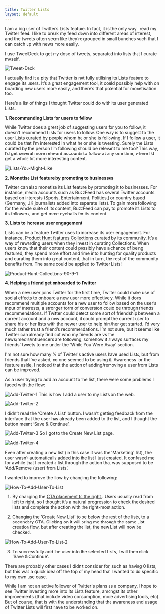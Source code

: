 ```yaml
---
title: Twitter Lists
layout: default
---
```


I am a big user of Twitter’s Lists feature.
In fact, it is the only way I read my Twitter feed. I like to break my feed down into different areas of interest, and the tweets often seem like they’re grouped in small bunches such that I can catch up with news more easily.

I use TweetDeck to get my dose of tweets, separated into lists that I curate myself.


![Tweet-Deck](/assets/tweetdeck.png)


I actually find it a pity that Twitter is not fully utilising its Lists feature to engage its users. It’s a great engagement tool, it could possibly help with on boarding new users more easily, and there’s that potential for monetisation too. 

Here’s a list of things I thought Twitter could do with its user generated Lists.


<b>1. Recommending Lists for users to follow </b>

While Twitter does a great job of suggesting users for you to follow, it doesn’t recommend Lists for users to follow. One way is to suggest to the user Lists curated by people whom he or she is following. If I follow a user, it could be that I’m interested in what he or she is tweeting. Surely the Lists curated by the person I’m following should be relevant to me too? This way, I’d get several more relevant accounts to follow at any one time, where I’d get a whole lot more interesting content.


![Lists-You-Might-Like](/assets/listsyoumightlike.png)


<b>2. Monetise List feature by promoting to businesses</b>

Twitter can also monetise its List feature by promoting it to businesses. For instance, media accounts such as BuzzFeed has several Twitter accounts based on interests (Sports, Entertainment, Politics,) or country based (Germany, UK journalists added into separate lists). To gain more following for the whole suite of its content, BuzzFeed can pay to promote its Lists to its followers, and get more eyeballs for its content.


<b>3. Lists to increase user engagement</b>

Lists can be a feature Twitter uses to increase its user engagement. For instance, <a href="https://www.producthunt.com/collections">Product Hunt features Collections</a> curated by its community. It’s a way of rewarding users when they invest in curating Collections. When users know that their content could possibly have a chance of being featured, they spend more effort and time into hunting for quality products and curating them into great content, that in turn, the rest of the community benefits from. The same could be applied to Twitter Lists!


![Product-Hunt-Collections-90-9-1](/assets/producthuntcollections.png)


<b>4. Helping a friend get onboarded to Twitter</b>

When a new user joins Twitter for the first time, Twitter could make use of social effects to onboard a new user more effectively. While it does recommend multiple accounts for a new user to follow based on the user’s input of interests, a stronger form of conversion could be through friends’ recommendations. If Twitter could detect some sort of friendship between a current account and a new account, it could prompt the current user to share his or her lists with the newer user to help him/her get started. I’d very much rather trust a friend’s recommendations.
I’m not sure, but it seems like Twitter can already find out who my friends are vs the news/media/influencers are following; somehow it always surfaces my friends' tweets to me under the ‘While You Were Away’ section.



I'm not sure how many % of Twitter's active users have used Lists, but from friends that I've asked, no one seemed to be using it. Awareness for the feature aside, I noticed that the action of adding/removing a user from Lists can be improved.

As a user trying to add an account to the list, there were some problems I faced with the flow:


![Add-Twitter-1](/assets/addinglist.png)
This is how I add a user to my Lists on the web.


![Add-Twitter-2](/assets/screen2.png)

I didn’t read the ‘Create A List’ button. I wasn’t getting feedback from the interface that the user has already been added to the list, and I thought the button meant ‘Save & Continue’.


![Add-Twitter-3](/assets/createnewlist.png)
So I got to the Create New List page.


![Add-Twitter-4](/assets/addmarketing.png)

Even after creating a new list (in this case it was the 'Marketing' list), the user wasn’t automatically added into the list I just created. It confused me for awhile that I created a list through the action that was supposed to be ‘Add/Remove (user) from Lists’.



I wanted to improve the flow by changing the following:

![How-To-Add-User-To-List](/assets/createnewlist1.png)
1. By changing the <a href="http://www.creativebloq.com/netmag/why-people-focus-right-hand-side-design-3146267"> CTA placement to the right </a>. Users usually read from left to right, so I thought it’s a natural progression to check the desired lists and complete the action with the right-most action.


2. Changing the ‘Create New List’ to be below the rest of the lists, to a secondary CTA. Clicking on it will bring me through the same List creation flow, but after creating the list, the new List will now be checked.

![How-To-Add-User-To-List-2](/assets/screen4.png)


3. To successfully add the user into the selected Lists, I will then click ‘Save & Continue’.



There are probably other cases I didn’t consider for, such as having 0 lists, but this was a quick idea off the top of my head that I wanted to do specific to my own use case.


While I am not an active follower of Twitter's plans as a company, I hope to see Twitter investing more into its Lists feature, amongst its other improvements (that include video consumption, more advertising tools, etc). But of course, that is with the understanding that the awareness and usage of Twitter Lists will first have to be worked on. 